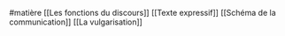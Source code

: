 #matière
[[Les fonctions du discours]]
[[Texte expressif]]
[[Schéma de la communication]]
[[La vulgarisation]]